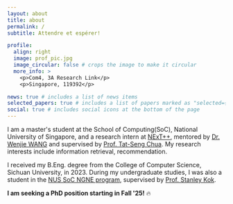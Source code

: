 ```yaml
---
layout: about
title: about
permalink: /
subtitle: Attendre et espérer! 

profile:
  align: right
  image: prof_pic.jpg
  image_circular: false # crops the image to make it circular
  more_info: >
    <p>Com4, 3A Research Link</p>
    <p>Singapore, 119392</p>

news: true # includes a list of news items
selected_papers: true # includes a list of papers marked as "selected={true}"
social: true # includes social icons at the bottom of the page
---
```



I am a master's student at the School of Computing(SoC), National University of Singapore, and a research intern at [NExT++](https://www.nextcenter.org/), mentored by [Dr. Wenjie WANG](https://wenjiewwj.github.io/) and supervised by [Prof. Tat-Seng Chua](https://www.chuatatseng.com/). My research interests include information retrieval, recommendation. 

I received my B.Eng. degree from the College of Computer Science, Sichuan University, in 2023. During my undergraduate studies, I was also a student in the [NUS SoC NGNE program](https://www.comp.nus.edu.sg/~ngne/Home.html), supervised by [Prof. Stanley Kok](https://www.comp.nus.edu.sg/~skok/index.html). 

**I am seeking a PhD position starting in Fall '25!** 🔥

